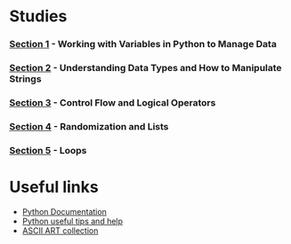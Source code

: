 # Studies
### [Section 1](/day-1) - Working with Variables in Python to Manage Data
### [Section 2](/day-2) - Understanding Data Types and How to Manipulate Strings
### [Section 3](/day-3) - Control Flow and Logical Operators
### [Section 4](/day-4) - Randomization and Lists
### [Section 5](/day-5) - Loops

# Useful links
- [Python Documentation](https://docs.python.org/3/)
- [Python useful tips and help](https://www.askpython.com/)
- [ASCII ART collection](https://ascii.co.uk/art)